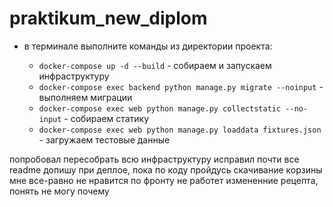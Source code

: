 # praktikum_new_diplom

- в терминале выполните команды из директории проекта:

  - `docker-compose up -d --build` - собираем и запускаем инфраструктуру
  - `docker-compose exec backend python manage.py migrate --noinput` - выполняем миграции
  - `docker-compose exec web python manage.py collectstatic --no-input` - собираем статику
  - `docker-compose exec web python manage.py loaddata fixtures.json` - загружаем тестовые данные

попробовал пересобрать всю инфраструктуру
исправил почти все
readme допишу при деплое, пока по коду пройдусь
скачивание корзины мне все-равно не нравится
по фронту не работет измененние рецепта, понять не могу почему
